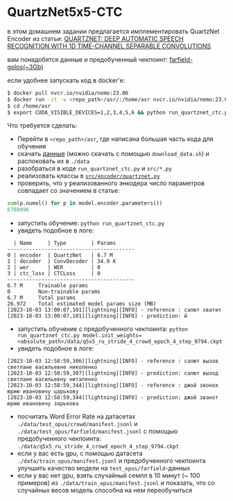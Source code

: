 # QuartzNet5x5-CTC

в этом домашнем задании предлагается имплементировать QuartzNet Encoder из статьи:
[QUARTZNET: DEEP AUTOMATIC SPEECH RECOGNITION WITH 1D TIME-CHANNEL SEPARABLE CONVOLUTIONS](https://arxiv.org/pdf/1910.10261.pdf)

вам понадобятся данные и предобученный чекпоинт: [farfield-golos(~3Gb)](https://drive.google.com/file/d/1TEOR60JXgOkPrC6jSLhuR2Nb6eCegjpd/view?usp=sharing)



если удобнее запускать код в docker'е:
```bash
$ docker pull nvcr.io/nvidia/nemo:23.06
$ docker run -it -v <repo_path>/asr/:/home/asr nvcr.io/nvidia/nemo:23.06
$ cd /home/asr
$ export CUDA_VISIBLE_DEVICES=1,2,3,4,5,6 && python run_quartznet_ctc.py trainer.devices=6 trainer.accelerator=gpu ++trainer.strategy=ddp
```

Что требуется сделать:
* Перейти в `<repo_path>/asr`, где написана большая часть кода для обучения
* скачать [данные](https://drive.google.com/file/d/1TEOR60JXgOkPrC6jSLhuR2Nb6eCegjpd/view?usp=sharing) (можно скачать с помощью `download_data.sh`) и распоковать их в `./data`
* разобраться в коде `run_quartznet_ctc.py` и `src/*.py`
* реализовать классы в [`src/encoder/quartznet.py`](../asr/src/encoder/quartznet.py)
* проверить, что у реализованного энкодера число параметров совпадает со значением в статье:
```python
sum(p.numel() for p in model.encoder.parameters())
6708096
```
* запустить обучение: `python run_quartznet_ctc.py`
* увидеть подобное в логе:
```log
  | Name     | Type        | Params
-----------------------------------------
0 | encoder  | QuartzNet   | 6.7 M 
1 | decoder  | ConvDecoder | 34.9 K
2 | wer      | WER         | 0     
3 | ctc_loss | CTCLoss     | 0     
-----------------------------------------
6.7 M     Trainable params
0         Non-trainable params
6.7 M     Total params
26.972    Total estimated model params size (MB)
[2023-10-03 13:00:07,101][lightning][INFO] - reference : салют хватит
[2023-10-03 13:00:07,101][lightning][INFO] - prediction: й
```
* запустить обучение с предобученного чекпоинта: `python run_quartznet_ctc.py model.init_weights=<absolute_path>/data/q5x5_ru_stride_4_crowd_epoch_4_step_9794.ckpt`
* увидеть подобное в логе: 
```log
[2023-10-03 12:58:59,306][lightning][INFO] - reference : салют вызов светлане васильевне николенко
[2023-10-03 12:58:59,307][lightning][INFO] - prediction: салют вызод светлане васильевну ниталенко
[2023-10-03 12:58:59,344][lightning][INFO] - reference : джой звонок юрию ивановичу царькову
[2023-10-03 12:58:59,344][lightning][INFO] - prediction: джой званот юрию ивановичу зарькова
```

* посчитать Word Error Rate на датасетах `./data/test_opus/crowd/manifest.jsonl` и `./data/test_opus/farfield/manifest.jsonl` с помощью предобученного чекпоинта: `./data/q5x5_ru_stride_4_crowd_epoch_4_step_9794.ckpt`
* если у вас есть gpu, с помощью датасета `./data/train_opus/manifest.jsonl` и предобученного чекпоинта улучшить качество модели на `test_opus/farfield`-данных
* если у вас нет gpu, взять случайный семпл в 10 минут (~ 100 примеров) из `./data/train_opus/manifest.jsonl` и показать, что со случайных весов модель способна на нем переобучиться